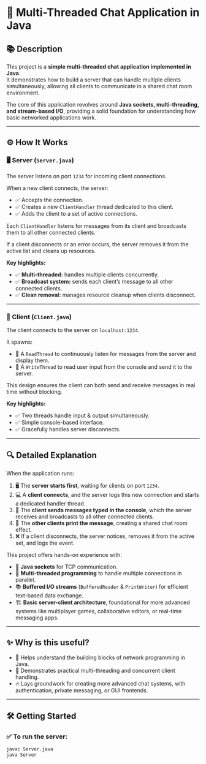 # 🚀 Multi-Threaded Chat Application in Java

## 📚 Description

This project is a **simple multi-threaded chat application implemented in Java**.  
It demonstrates how to build a server that can handle multiple clients simultaneously, allowing all clients to communicate in a shared chat room environment.  

The core of this application revolves around **Java sockets, multi-threading, and stream-based I/O**, providing a solid foundation for understanding how basic networked applications work.

---

## ⚙️ How It Works

### 🖥️ Server (`Server.java`)

The server listens on port `1234` for incoming client connections.

When a new client connects, the server:
- ✅ Accepts the connection.
- ✅ Creates a new `ClientHandler` thread dedicated to this client.
- ✅ Adds the client to a set of active connections.

Each `ClientHandler` listens for messages from its client and broadcasts them to all other connected clients.

If a client disconnects or an error occurs, the server removes it from the active list and cleans up resources.

**Key highlights:**
- ✅ **Multi-threaded:** handles multiple clients concurrently.
- ✅ **Broadcast system:** sends each client’s message to all other connected clients.
- ✅ **Clean removal:** manages resource cleanup when clients disconnect.

---

### 💬 Client (`Client.java`)

The client connects to the server on `localhost:1234`.

It spawns:
- 🧵 A `ReadThread` to continuously listen for messages from the server and display them.
- 📝 A `WriteThread` to read user input from the console and send it to the server.

This design ensures the client can both send and receive messages in real time without blocking.

**Key highlights:**
- ✅ Two threads handle input & output simultaneously.
- ✅ Simple console-based interface.
- ✅ Gracefully handles server disconnects.

---

## 🔍 Detailed Explanation

When the application runs:

1. 🖥️ The **server starts first**, waiting for clients on port `1234`.
2. 💻 A **client connects**, and the server logs this new connection and starts a dedicated handler thread.
3. 💬 The **client sends messages typed in the console**, which the server receives and broadcasts to all other connected clients.
4. 📢 The **other clients print the message**, creating a shared chat room effect.
5. ❌ If a client disconnects, the server notices, removes it from the active set, and logs the event.

This project offers hands-on experience with:
- 🔌 **Java sockets** for TCP communication.
- 🧵 **Multi-threaded programming** to handle multiple connections in parallel.
- 📚 **Buffered I/O streams** (`BufferedReader` & `PrintWriter`) for efficient text-based data exchange.
- 🏗 **Basic server-client architecture**, foundational for more advanced systems like multiplayer games, collaborative editors, or real-time messaging apps.

---

## ✨ Why is this useful?

- 🧠 Helps understand the building blocks of network programming in Java.
- 🚀 Demonstrates practical multi-threading and concurrent client handling.
- 🔥 Lays groundwork for creating more advanced chat systems, with authentication, private messaging, or GUI frontends.

---

## 🛠️ Getting Started

### ✅ To run the server:
```bash
javac Server.java
java Server
